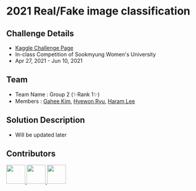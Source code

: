 # 2021 Real/Fake image classification

## Challenge Details
* [Kaggle Challenge Page](https://www.kaggle.com/c/deepfake-statml2021s-smwu/)
* In-class Competition of Sookmyung Women's University
* Apr 27, 2021 - Jun 10, 2021

## Team
* Team Name : Group 2 (✨Rank 1✨)
* Members : [Gahee Kim](https://github.com/GaHeeKim), [Hyewon Ryu](https://github.com/hyewon0323), [Haram Lee](https://github.com/hrxorxm)

## Solution Description
* Will be updated later

## Contributors
<div>
<a href="https://github.com/hrxorxm">
  <img src="https://github.com/hrxorxm.png" width="50" height="50" >
</a>
<a href="https://github.com/GaHeeKim">
  <img src="https://github.com/GaHeeKim.png" width="50" height="50" >
</a>
<a href="https://github.com/hyewon0323">
  <img src="https://github.com/hyewon0323.png" width="50" height="50" >
</a>
</div>
